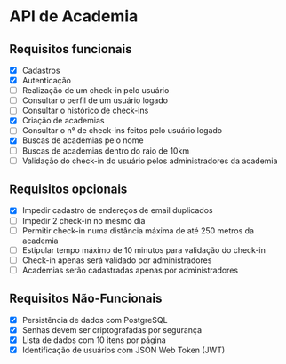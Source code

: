 # API de Academia

## Requisitos funcionais

- [x] Cadastros
- [x] Autenticação
- [ ] Realização de um check-in pelo usuário
- [ ] Consultar o perfil de um usuário logado
- [ ] Consultar o histórico de check-ins
- [x] Criação de academias
- [ ] Consultar o n° de check-ins feitos pelo usuário logado
- [x] Buscas de academias pelo nome
- [ ] Buscas de academias dentro do raio de 10km
- [ ] Validação do check-in do usuário pelos administradores da academia

## Requisitos opcionais

- [x] Impedir cadastro de endereços de email duplicados
- [ ] Impedir 2 check-in no mesmo dia
- [ ] Permitir check-in numa distância máxima de até 250 metros da academia
- [ ] Estipular tempo máximo de 10 minutos para validação do check-in
- [ ] Check-in apenas será validado por administradores
- [ ] Academias serão cadastradas apenas por administradores

## Requisitos Não-Funcionais

- [x] Persistência de dados com PostgreSQL
- [x] Senhas devem ser criptografadas por segurança
- [x] Lista de dados com 10 itens por página
- [x] Identificação de usuários com JSON Web Token (JWT)